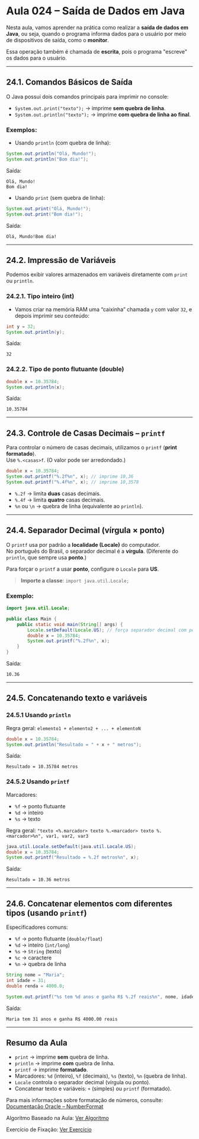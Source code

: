 # Aula 024 – Saída de Dados em Java

Nesta aula, vamos aprender na prática como realizar a **saída de dados em Java**, ou seja, quando o programa informa dados para o usuário por meio de dispositivos de saída, como o **monitor**.  

Essa operação também é chamada de **escrita**, pois o programa "escreve" os dados para o usuário.

---

## 24.1. Comandos Básicos de Saída

O Java possui dois comandos principais para imprimir no console:

- `System.out.print("texto");` → imprime **sem quebra de linha**.  
- `System.out.println("texto");` → imprime **com quebra de linha ao final**.

### Exemplos:

- Usando `println` (com quebra de linha):

~~~java
System.out.println("Olá, Mundo!");
System.out.println("Bom dia!");
~~~
Saída:
~~~
Olá, Mundo!
Bom dia!
~~~

- Usando `print` (sem quebra de linha):

~~~java
System.out.print("Olá, Mundo!");
System.out.print("Bom dia!");
~~~
Saída:
~~~
Olá, Mundo!Bom dia!
~~~

---

## 24.2. Impressão de Variáveis

Podemos exibir valores armazenados em variáveis diretamente com `print` ou `println`.

### 24.2.1. Tipo inteiro (int)
- Vamos criar na memória RAM uma “caixinha” chamada `y` com valor `32`, e depois imprimir seu conteúdo:
~~~java
int y = 32;
System.out.println(y);
~~~
Saída:
~~~
32
~~~

### 24.2.2. Tipo de ponto flutuante (double)
~~~java
double x = 10.35784;
System.out.println(x);
~~~
Saída:
~~~
10.35784
~~~

---

## 24.3. Controle de Casas Decimais – `printf`

Para controlar o número de casas decimais, utilizamos o `printf` (**print formatado**).  
Use `%.<casas>f`. (O valor pode ser arredondado.)

~~~java
double x = 10.35784;
System.out.printf("%.2f%n", x); // imprime 10,36
System.out.printf("%.4f%n", x); // imprime 10,3578
~~~

- `%.2f` → limita **duas** casas decimais.  
- `%.4f` → limita **quatro** casas decimais.  
- `%n` ou `\n` → quebra de linha (equivalente ao `println`).  

---

## 24.4. Separador Decimal (vírgula × ponto)

O `printf` usa por padrão a **localidade (Locale)** do computador.  
No português do Brasil, o separador decimal é a **vírgula**. (Diferente do `println`, que sempre usa **ponto**.)

Para forçar o `printf` a usar **ponto**, configure o `Locale` para **US**.

> **Importe a classe**: `import java.util.Locale;`

### Exemplo:
~~~java
import java.util.Locale;

public class Main {
    public static void main(String[] args) {
        Locale.setDefault(Locale.US); // força separador decimal com ponto
        double x = 10.35784;
        System.out.printf("%.2f%n", x);
    }
}
~~~
Saída:
~~~
10.36
~~~

---

## 24.5. Concatenando texto e variáveis

### 24.5.1 Usando `println`
Regra geral: `elemento1 + elemento2 + ... + elementoN`

~~~java
double x = 10.35784;
System.out.println("Resultado = " + x + " metros");
~~~
Saída:
~~~
Resultado = 10.35784 metros
~~~

### 24.5.2 Usando `printf`
Marcadores:
- `%f` → ponto flutuante
- `%d` → inteiro
- `%s` → texto

Regra geral:
`"texto <%.marcador> texto %.<marcador> texto %.<marcador>%n", var1, var2, var3`

~~~java
java.util.Locale.setDefault(java.util.Locale.US);
double x = 10.35784;
System.out.printf("Resultado = %.2f metros%n", x);
~~~
Saída:
~~~
Resultado = 10.36 metros
~~~

---

## 24.6. Concatenar elementos com diferentes tipos (usando `printf`)

Especificadores comuns:
- `%f` → ponto flutuante (`double/float`)  
- `%d` → inteiro (`int/long`)  
- `%s` → `String` (texto)  
- `%c` → caractere  
- `%n` → quebra de linha  

~~~java
String nome = "Maria";
int idade = 31;
double renda = 4000.0;

System.out.printf("%s tem %d anos e ganha R$ %.2f reais%n", nome, idade, renda);
~~~
Saída:
~~~
Maria tem 31 anos e ganha R$ 4000.00 reais
~~~

---

## Resumo da Aula
- `print` → imprime **sem** quebra de linha.  
- `println` → imprime **com** quebra de linha.  
- `printf` → imprime **formatado**.  
- Marcadores: `%d` (inteiro), `%f` (decimais), `%s` (texto), `%n` (quebra de linha).  
- `Locale` controla o separador decimal (vírgula ou ponto).  
- Concatenar texto e variáveis: `+` (simples) ou `printf` (formatado).  

Para mais informações sobre formatação de números, consulte: [Documentação Oracle – NumberFormat](https://docs.oracle.com/javase/tutorial/java/data/numberformat.html)

Algoritmo Baseado na Aula: [Ver Algoritmo](./src/Main.java)

Exercício de Fixação: [Ver Exercício](../../../workspace/aula024_exercicio_fixacao01/aula024_exercicio_fixacao01.md)
